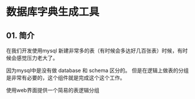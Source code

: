 # 数据库字典生成工具

## 01. 简介

在我们开发使用mysql 新建非常多的表（有时候会多达好几百张表）时候，有时候会感觉压力老大了。

因为mysql中是没有做 database 和 schema 区分的。 但是在逻辑上做表的分组是非常有必要的，这个组件就是完成这个这个工作。

使用web界面提供一个简易的表逻辑分组
      
 
